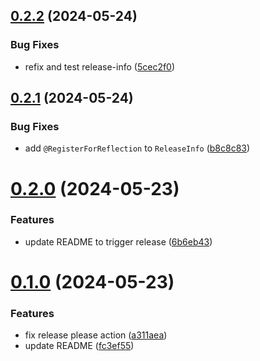 ## [0.2.2](https://github.com/sne11ius/pp/compare/v0.2.1...v0.2.2) (2024-05-24)


### Bug Fixes

* refix and test release-info ([5cec2f0](https://github.com/sne11ius/pp/commit/5cec2f0a9ce1094add30dd9847904c6ccb6ed4c2))

## [0.2.1](https://github.com/sne11ius/pp/compare/v0.2.0...v0.2.1) (2024-05-24)


### Bug Fixes

* add `@RegisterForReflection` to `ReleaseInfo` ([b8c8c83](https://github.com/sne11ius/pp/commit/b8c8c83243ffb77e00643215aa94634d179643ac))

# [0.2.0](https://github.com/sne11ius/pp/compare/v0.1.0...v0.2.0) (2024-05-23)


### Features

* update README to trigger release ([6b6eb43](https://github.com/sne11ius/pp/commit/6b6eb431d422373ce590003ef7eae1cb644c2a7c))

# [0.1.0](https://github.com/sne11ius/pp/compare/v0.0.1...v0.1.0) (2024-05-23)


### Features

* fix release please action ([a311aea](https://github.com/sne11ius/pp/commit/a311aea1efff592fa58a69a560b997e06d5eaecb))
* update README ([fc3ef55](https://github.com/sne11ius/pp/commit/fc3ef55b5174cc4546c7ae59269f751004cf4d38))
